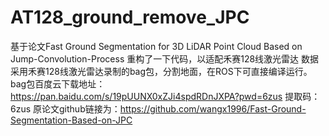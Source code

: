 # AT128_ground_remove_JPC
基于论文Fast Ground Segmentation for 3D LiDAR Point Cloud Based on Jump-Convolution-Process
重构了一下代码，以适配禾赛128线激光雷达
数据采用禾赛128线激光雷达录制的bag包，分割地面，在ROS下可直接编译运行。
bag包百度云下载地址：https://pan.baidu.com/s/19pUUNX0xZJi4spdRDnJXPA?pwd=6zus   提取码：6zus
原论文github链接为：https://github.com/wangx1996/Fast-Ground-Segmentation-Based-on-JPC



